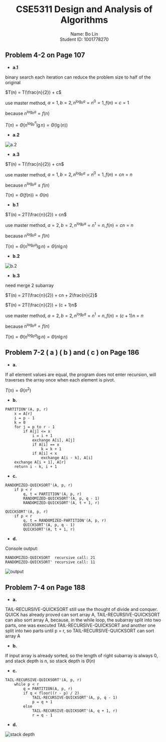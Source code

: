 # <div style="text-align: center">CSE5311 Design and Analysis of Algorithms</div>

<div style="text-align: center">Name: Bo Lin</div>
<div style="text-align: center">Student ID: 1001778270</div>

## Problem 4-2 on Page 107

- **a.1**

binary search each iteration can reduce the problem size to half of the original

$T(n) = T(\frac{n}{2}) + c$

use master method, $a=1, b=2, n^{\log_{b}{a}}=n^0=1, f(n)=c=1$

because $n^{\log_{b}{a}}=f(n)$

$T(n) = \Theta(n^{\log_{b}^{a}}\lg{n}) = \Theta(\lg(n))$

- **a.2**

![a.2](a.2.png)

- **a.3**

$T(n) = T(\frac{n}{2}) + cn$

use master method, $a=1, b=2, n^{\log_{b}{a}}=n^0=1, f(n)=cn=n$

because $n^{\log_{b}{a}} \le f(n)$

$T(n) = \Theta(f(n)) = \Theta(n)$

- **b.1**

$T(n) = 2T(\frac{n}{2}) + cn$

use master method, $a=2, b=2, n^{\log_{b}{a}}=n^1=n, f(n)=cn=n$

because $n^{\log_{b}{a}} = f(n)$

$T(n) = \Theta(n^{\log_{b}{a}}\lg{n}) = \Theta(n\lg{n})$

- **b.2**

![b.2](b.2.png)

- **b.3**

need merge 2 subarray

$T(n) = 2T(\frac{n}{2}) + cn + 2\frac{n}{2}$

$T(n) = 2T(\frac{n}{2}) + (c + 1)n$

use master method, $a=2, b=2, n^{\log_{b}{a}}=n^1=n, f(n)=(c + 1)n=n$

because $n^{\log_{b}{a}} = f(n)$

$T(n) = \Theta(n^{\log_{b}{a}}\lg{n}) = \Theta(n\lg{n})$

## Problem 7-2 ( a ) ( b ) and ( c ) on Page 186

- **a.**

If all element values are equal, the program does not enter recursion, will traverses the array once when each element is pivot.

$T(n) = \Theta(n^2)$

- **b.**

```pseudocode
PARTITION'(A, p, r)
    x = A[r]
    i = p - 1
    k = 0
    for j = p to r - 1
        if A[j] <= x
            i = i + 1
            exchange A[i], A[j]
            if A[i] == x
                k = k + 1
            if A[i] < x
                exchange A[i - k], A[i]
    exchange A[i + 1], A[r]
    return i - k, i + 1
```

- **c.**

```pseudocode
RANDOMIZED-QUICKSORT'(A, p, r)
    if p < r
        q, t = PARTITION'(A, p, r)
        RANDOMIZED-QUICKSORT'(A, p, q - 1)
        RANDOMIZED-QUICKSORT'(A, t + 1, r)
```

```pseudocode
QUICKSORT'(A, p, r)
    if p < r
        q, t = RANDOMIZED-PARTITION'(A, p, r)
        QUICKSORT'(A, p, q - 1)
        QUICKSORT'(A, t + 1, r)
```

- **d.**

Console output:

```terminal
RANDOMIZED-QUICKSORT  recursive call: 21
RANDOMIZED-QUICKSORT' recursive call: 11
```

![output](7.2-d.png)

## Problem 7-4 on Page 188

- **a.**

TAIL-RECURSIVE-QUICKSORT still use the thought of divide and conquer.
QUICK has already proved can sort array A, TAIL-RECURSIVE-QUICKSORT can also sort array A,
because, in the while loop, the subarray split into two parts,
one was executed TAIL-RECURSIVE-QUICKSORT and another one split into two parts until p = r,
so TAIL-RECURSIVE-QUICKSORT can sort array A

- **b.**

If input array is already sorted, so the length of right subarray is always 0, and stack depth is n,
so stack depth is $\Theta(n)$

- **c.**

```pseudocode
TAIL-RECURSIVE-QUICKSORT'(A, p, r)
    while p < r
        q = PARTITION(A, p, r)
        if q < floor((r - p) / 2)
            TAIL-RECURSIVE-QUICKSORT'(A, p, q - 1)
            p = q + 1
        else
            TAIL-RECURSIVE-QUICKSORT'(A, q + 1, r)
            r = q - 1
```

- **d.**

![stack depth](result.png)
